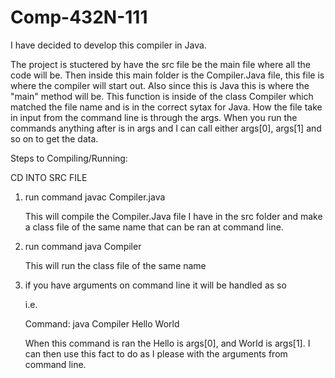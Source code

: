 # Comp-432N-111

I have decided to develop this compiler in Java.

The project is stuctered by have the src file be the main file where all the code will be. Then inside this main folder is the
Compiler.Java file, this file is where the compiler will start out. Also since this is Java this is where the "main" method will
be. This function is inside of the class Compiler which matched the file name and is in the correct sytax for Java. How the file
take in input from the command line is through the args. When you run the commands anything after is in args and I can call either
args[0], args[1] and so on to get the data.

Steps to Compiling/Running:

CD INTO SRC FILE

1) run command javac Compiler.java

   This will compile the Compiler.Java file I have in the src folder and make a class file of the same name that can be ran at
   command line.

2) run command java Compiler

   This will run the class file of the same name

3) if you have arguments on command line it will be handled as so

   i.e.

   Command: java Compiler Hello World

   When this command is ran the Hello is args[0], and World is args[1]. I can then use this fact to do as I please with the arguments from command line.
